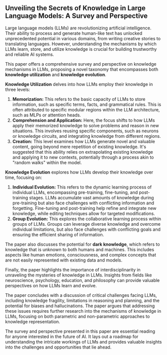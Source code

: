 ## Unveiling the Secrets of Knowledge in Large Language Models: A Survey and Perspective

Large language models (LLMs) are revolutionizing artificial intelligence. Their ability to process and generate human-like text has unlocked unprecedented potential in various domains, from writing creative stories to translating languages. However, understanding the mechanisms by which LLMs learn, store, and utilize knowledge is crucial for building trustworthy and reliable AI systems. 

This paper offers a comprehensive survey and perspective on knowledge mechanisms in LLMs, proposing a novel taxonomy that encompasses both **knowledge utilization** and **knowledge evolution**. 

**Knowledge Utilization** delves into how LLMs employ their knowledge in three levels:

1. **Memorization:** This refers to the basic capacity of LLMs to store information, such as specific terms, facts, and grammatical rules. This is often attributed to specific modular regions within the LLM architecture, such as MLPs or attention heads. 
2. **Comprehension and Application:** Here, the focus shifts to how LLMs apply their memorized knowledge to solve problems and reason in new situations. This involves reusing specific components, such as neurons or knowledge circuits, and integrating knowledge from different regions. 
3. **Creation:** This level examines how LLMs generate novel and valuable content, going beyond mere repetition of existing knowledge. It's suggested that this ability relies on extrapolating existing knowledge and applying it to new contexts, potentially through a process akin to "random walks" within the model.

**Knowledge Evolution** explores how LLMs develop their knowledge over time, focusing on:

1. **Individual Evolution:** This refers to the dynamic learning process of individual LLMs, encompassing pre-training, fine-tuning, and post-training stages.  LLMs accumulate vast amounts of knowledge during pre-training but also face challenges with conflicting information and forgetting.  Fine-tuning and post-training help refine and integrate new knowledge, while editing techniques allow for targeted modifications. 
2. **Group Evolution:** This explores the collaborative learning process within groups of LLMs. Groups can leverage diverse knowledge and overcome individual limitations, but also face challenges with conflicting goals and ensuring the efficient sharing of information. 

The paper also discusses the potential for **dark knowledge**, which refers to knowledge that is unknown to both humans and machines. This includes aspects like human emotions, consciousness, and complex concepts that are not easily represented with existing data and models. 

Finally, the paper highlights the importance of interdisciplinarity in unraveling the mysteries of knowledge in LLMs. Insights from fields like neuroscience, psychology, education, and philosophy can provide valuable perspectives on how LLMs learn and evolve.  

The paper concludes with a discussion of critical challenges facing LLMs, including knowledge fragility, limitations in reasoning and planning, and the potential for biases and hallucinations. The paper argues that addressing these issues requires further research into the mechanisms of knowledge in LLMs, focusing on both parametric and non-parametric approaches to knowledge representation. 

The survey and perspective presented in this paper are essential reading for anyone interested in the future of AI. It lays out a roadmap for understanding the intricate workings of LLMs and provides valuable insights into the challenges and opportunities that lie ahead. 
